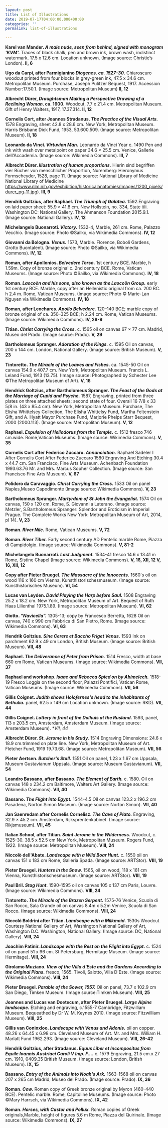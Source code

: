 ```yaml
---
layout: post
title: List of Illustrations
date: 2019-07-17T04:00:00.000+00:00
categories: ''
permalink: list-of-illustrations

---
```

**Karel van Mander. _A male nude, seen from behind, signed with monogram 'KVM'._** Traces of black chalk, pen and brown ink, brown wash, indistinct watermark. 17.5 x 12.6 cm. Location unknown. (Image source: Christie’s London). **II, 6**

**Ugo da Carpi, after Parmigianino  _Diogenes. ca. 1527–30._** Chiaroscuro woodcut printed from four blocks in grey-green ink, 47.5 x 34.6 cm. Metropolitan Museum. Purchase, Joseph Pulitzer Bequest, 1917. Accession Number:17.50.1. (Image source: Metropolitan Museum) **II, 12**

**Albrecht Dürer, _Draughtsman Making a Perspective Drawing of a Reclining Woman_. ca. 1600.** Woodcut, 7.7 x 21.4 cm. Metropolitan Museum. Gift of Henry Walters, 1917, 17.37.314. **II, 12**

**Cornelis Cort, after Joannes Stradanus. _The Practice of the Visual Arts._** 1578 Engraving, sheet 42.8 x 28.6 cm. New York, Metropolitan Museum. Harris Brisbane Dick Fund, 1953, 53.600.509. (Image source: Metropolitan Museum). **II, 18**

**Leonardo da Vinci. _Virtuvian Man._** Leonardo da Vinci Year c. 1490 Pen and ink with wash over metalpoint on paper 34.6 × 25.5 cm. Venice, Gallerie dell'Accademia. (Image source: Wikimedia Commons). **III, 7**

**Albrecht Dürer. _Illustration of human proportions._** Hierin sind begriffen vier Bücher von menschlicher Proportion, Nuremberg: Hieronymus Formscheyder, 1528, page 11.	(Image source: National Library of Medicine National Library of Medicine https://www.nlm.nih.gov/exhibition/historicalanatomies/Images/1200_pixels/durer_pg-11.jpg).	**III, 9**

**Hendrik Goltzius, after Raphael. _The Triumph of Galatea._** 1592.Engraving on laid paper sheet: 55.9 × 41.8 cm. New Hollstein, no. 334, State i/ii. Washington DC: National Gallery. The Ahmanson Foundation
2015\.9.1. (Image source: National Gallery). **IV, 12**

**Michelangelo Buonarroti. _Victory._** 1532-4, Marble, 261 cm. Rome, Palazzo Vecchio. (Image source: Photo ©Sailko, via Wikimedia Commons). **IV, 12**

**Giovanni da Bologna. _Venus._** 1573, Marble. Florence, Boboli Gardens, Grotto Buontalenti. (Image source: Photo ©Sailko, via Wikimedia Commons). **IV, 12**

**Roman, after Apollonios. _Belvedere Torso._**	1st century BCE. Marble, h 1.59m.  Copy of bronze original c. 2nd century BCE. Rome, Vatican Museums. (Image source: Photo ©Sailko, via Wikimedia Commons). **IV, 18**

**Roman. _Laocoön and his sons, also known as the Laocoön Group._**	early 1st century BCE. Marble, copy after an Hellenistic original from ca. 200 BC. h 2.4 m. Rome, Vatican Museums. (Image source: Photo © Marie-Lan Nguyen via Wikimedia Commons). **IV, 18**

**Roman, after Leochares. _Apollo Belvedere._** 120–140 BCE; marble copy of bronze original of ca. 350–325 BCE; h  2.24 cm. Rome, Vatican Museums. (Image source: Wikimedia Commons). **IV, 28-9**

**Titian. _Christ Carrying the Cross._** c. 1565 oil on canvas 67 × 77 cm. Madrid, Museo del Prado. (Image source: Prado). **V, 29**

**Bartholomeus Spranger. _Adoration of the Kings._** c. 1595 Oil on canvas, 200 x 144 cm. London, National Gallery. (Image source: British Museum). **V, 23**

**Tintoretto. _The Miracle of the Loaves and Fishes._** ca. 1545-50 Oil on canvas 154.9 x 407.7 cm. New York, Metropolitan Museum. Francis L. Leland Fund, 1913 (13.75). (Image source: Photographed by Schecter Lee ©The Metropolitan Museum of Art). **V, 16**

**Hendrick Goltzius, after Bartholomeus Spranger. _The Feast of the Gods at the Marriage of Cupid and Psyche._** 1587, Engraving, printed from three plates on three attached sheets; second state of four. Overall 16 7/8 x 33 5/8 in. (43 x 85.4 cm).	New York, Metropolitan Museum. Purchase, The Elisha Whittelsey Collection, The Elisha Whittelsy Fund, Martha Feltenstein Gift, and A. Hyatt Mayor Purchase Fund, Marjorie Phelps Starr Bequest, 2000 (2000.113). (Image source: Metropolitan Museum). **V, 12**

**Raphael. _Expulsion of Heliodorus from the Temple._** c. 1512 fresco
746 cm.wide. Rome,Vatican Museums. (Image source: Wikimedia Commons). **V, 35**

**Cornelis Cort after Federico Zuccaro. _Annunciation._** Raphaël Sadeler I After Cornelis Cort After Federico Zuccaro 1580 Engraving And Etching 30.4 x 44.7 cm. San Francisco, Fine Arts Museum. Achenbach Foundation 1993.63.76 Mr. and Mrs. Marcus Sopher Collection. (Image source: San Francisco Fine Arts Museum). **V, 67**

**Polidoro da Caravaggio. _Christ Carrying the Cross._** 1533 Oil on panel Naples,Museo Capodimonte (Image source: Wikimedia Commons). **V, 23**

**Bartholomeus Spranger. _Martyrdom of St John the Evangelist._** 1574 Oil on canvas, 150 x 120 cm.	Rome, S. Giovanni a Laterano. (Image source: Metzler, S.Bartholomeus Spranger: Splendor and Eroticism in Imperial Prague. The Complete Works New York: Metropolitan Museum of Art, 2014, pl 14). **V, 23**

**Roman. _River Nile._** Rome, Vatican Museums. **V, 72**

**Roman. _River Tiber._** Early second century AD Pentelic marble Rome, Piazza di Campidolgio. (Image source: Wikimedia Commons). **V, 81-2**

**Michelangelo Buonarroti. _Last Judgment._** 1534-41 fresco 14.6 x 13.41 m Rome, Sistine Chapel (Image source: Wikimedia Commons). **V, 16, XII, 12	V, 16, XII, 12**

**Copy after Pieter Bruegel. _The Massacre of the Innocents._**	1560's oil on wood 116 x 160 cm Vienna, Kunsthistorischesmuseum. (Image source: Kunsthistorisches Museum). **VI, 54**

**Lucas van Leyden. _David Playing the Harp before Saul._** 1508 Engraving 25.2 x 18.2 cm. New York, Metropolitan Museum of Art. Bequest of Ruth Haas Lilienthal 1975.1.89. (Image source: Metropolitan Museum). **VI, 62**

**Giotto. _"Navicella"._** 1305-13; copy by Francesco Berretta, 1628 Oil on canvas, 740 x 990 cm Fabbrica di San Pietro, Rome. (Image source: Wikimedia Commons). **VI, 63**

**Hendrik Goltzius. _Sine Cerere et Baccho Friget Venus._** 1593 Ink on parchment 62.9 x  49 cm London, British Museum. (Image source: British Museum). **VII, 48**

**Raphael. _The Deliverance of Peter from Prison._** 1514 Fresco, width at base 660 cm Rome, Vatican Museums. (Image source: Wikimedia Commons). **VII, 37**

**Raphael and workshop. _Isaac and Rebecca Spied on by Abimelech._** 1518-19 Fresco Loggia on the second floor, Palazzi Pontifici, Vatican Rome, Vatican Museums. (Image source: Wikimedia Commons). **VII, 56**

**Gillis Coignet. _Judith shows Holofernes's head to the inhabitants of Bethulia._** panel, 62.5 x 149 cm Location unknown. (Image source: RKD). **VII, 44**

**Gillis Coignet. _Lottery in front of the Dolhuis at the Rusland._** 1593, panel, 113 x 203.5 cm, Amsterdam, Amsterdam Museum. (Image source: Amsterdam Museum). **VII, 44*

**Albrecht Dürer. _St. Jerome in his Study._** 1514 Engraving Dimensions: 24.6 x 18.9 cm.trimmed on plate line. New York, Metropolitan Museum of Art. Fletcher Fund, 1919 19.73.68. (Image source: Metropolitan Museum). **VII, 56**

**Pieter Aertsen. _Butcher's Stall._** 1551.Oil on panel, 1.23 x 1.67 cm Uppsala, Museum Gustavianum Uppsala. (Image source: Museum Gustavianum). **VII, 54**

**Leandro Bassano, after Bassano. _The Element of Earth._**	c. 1580. Oil on canvas 148 x 234.2 cm Baltimore, Walters Art Gallery. (Image source: Wikimedia Commons). **VII, 40**

**Bassano. _The Flight into Egypt._** 1544-4.5 Oil on canvas 123.2 x 196.2 cm Pasadena, Norton Simon Museum. (Image source: Norton Simon). **VII, 40**

**Jan Saenredam after Cornelis Cornelisz. _The Cave of Plato._** Engraving, 32.9  × 45.2 cm. Amsterdam, Rijksprentenkabinet. (Image source: Rikjsmuseum). **VII, 45**

**Italian School, after Titian.	_Saint Jerome in the Wilderness._** Woodcut, c. 1525-30. 38.5 x 52.5 cm	New York, Metropolitan Museum. Rogers Fund, 1922. (Image source: Metropolitan Museum). **VIII, 24**

**Niccolò dell'Abate. _Landscape with a Wild Boar Hunt._** c. 1550 oil on canvas 151 x 183 cm Rome, Galleria Spada. (Image source: ARTStor). **VIII, 19**

**Pieter Bruegel. _Hunters in the Snow._**	1565, oil on wood, 118 x 161 cm Vienna, Kunsthistorischesmuseum. (Image source: ARTStor). **VIII, 19**

**Paul Bril. _Stag Hunt._** 1590-1595 oil on canvas 105 x 137 cm Paris, Louvre. (Image source: Wikimedia Commons). **VIII, 24**

**Tintoretto. _The Miracle of the Brazen Serpent._** 1575-76 Venice, Scuola di San Rocco, Sala Grande oil on canvas 8.4m x 5.2m Venice, Scuola di San Rocco. (Image source: Wikimedia Commons). **VIII, 24**

**Niccoló Boldrini after Titian. _Landscape with a Milkmaid._** 1530s Woodcut Courtesy National Gallery of Art, Washington National Gallery of Art, Washington D.C. Washington, National Gallery. (Image source: DC, National Gallery). **VIII, 24**

**Joachim Patinir. _Landscape with the Rest on the Flight into Egypt._** c. 1524 oil on panel 51 x 96 cm. St Petersburg, Hermitage Museum. (Image source: Hermitage). **VIII, 24**

**Girolamo Muziano. _View of the Villa d'Este and the Gardens According to the Original Plans._** fresco,  1565. Tivoli, Salotto, Villa D'Este. (Image source: Wikimedia Commons). **VIII, 24**

**Pieter Bruegel. _Parable of the Sower, 1557._** Oil on panel, 73.7 x 102.9 cm	San Diego, Timken Museum. (Image source:Timken Museum). **VIII, 25**

**Joannes and Lucas van Doetecum, after Pieter Bruegel. _Large Alpine landscape._**	Etching and engraving, c.1555-7	Cambridge, Fitzwilliam Museum. Bequeathed by Dr W. M. Keynes 2010. (Image source: Fitzwilliam Museum). **VIII, 25**

**Gillis van Coninxloo. _Landscape with Venus and Adonis._** oil on copper. 48.26 x  64.45 x 6.98 cm. Cleveland Museum of Art.  Mr. and Mrs. William H. Marlatt Fund 1962.293. (Image source: Cleveland Museum). **VIII, 26-42**

**Hendrik Goltzius, after Stradanus. _Equus Liber et Incompositus from Equile Ioannis Austriaci Caroli V Imp. F…._** c. 1579 Engraving, 21.5 cm.x 27 cm. 1910, 0409.35 British Museum. (Image source: London, British Museum). **IX, 15**

**Bassano. _Entry of the Animals into Noah's Ark._** 1563-1568 oil on canvas 207 x 265 cm Madrid,  Museo del Prado. (Image source: Prado). **IX, 36**

**Roman. _Cow._** Roman copy of  Greek bronze original by Myron  (460-440 BCE). Pentelic marble. Rome, Capitoline Museums. (Image source: Photo ©Mary Harrsch, via Wikimedia Commons). **IX, 42**

**Roman. _Horses, with Castor and Pollux._** Roman copies of Greek originals,Marble, height of figures 5.6 m Rome, Piazza del Quirinale. (Image source: Wikimedia Commons). **IX, 27**

